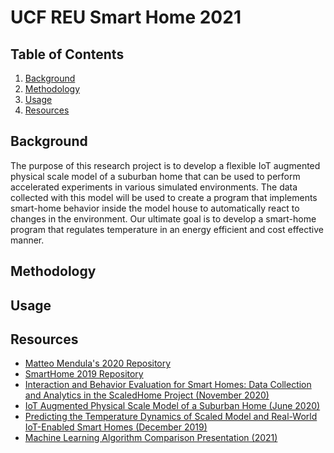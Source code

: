 # UCF REU Smart Home 2021

## Table of Contents
1. [Background](#background)
2. [Methodology](#methodology)
3. [Usage](#usage)
4. [Resources](#resources)

## Background
The purpose of this research project is to develop a flexible IoT augmented physical
scale model of a suburban home that can be used to perform accelerated experiments
in various simulated environments. The data collected with this model will be used
to create a program that implements smart-home behavior inside the model house to
automatically react to changes in the environment. Our ultimate goal is to develop
a smart-home program that regulates temperature in an energy efficient and cost effective manner.

## Methodology


## Usage


## Resources
* [Matteo Mendula's 2020 Repository](https://github.com/MatteoMendula/ScaledHome_Control_System)
* [SmartHome 2019 Repository](https://github.com/tjburns/not-a-SmartHome)
* [Interaction and Behavior Evaluation for Smart Homes: Data Collection and Analytics in the ScaledHome Project (November 2020)](https://iotreu.cs.ucf.edu/wp-content/uploads/2021/02/Mendula-2020-MSWiM.pdf)
* [IoT Augmented Physical Scale Model of a Suburban Home (June 2020)](http://iotreu.cs.ucf.edu/wp-content/uploads/2020/04/Burns-2020-ICC20.pdf)
* [Predicting the Temperature Dynamics of Scaled Model and Real-World IoT-Enabled Smart Homes (December 2019)](http://iotreu.cs.ucf.edu/wp-content/uploads/2019/12/Ling-2019-GLOBECOM.pdf)
* [Machine Learning Algorithm Comparison Presentation (2021)](https://docs.google.com/presentation/d/1H27z57upA4mjh_rb52Q8nDrQPLKvHkttoSWYv43GUWA/edit?usp=sharing)
